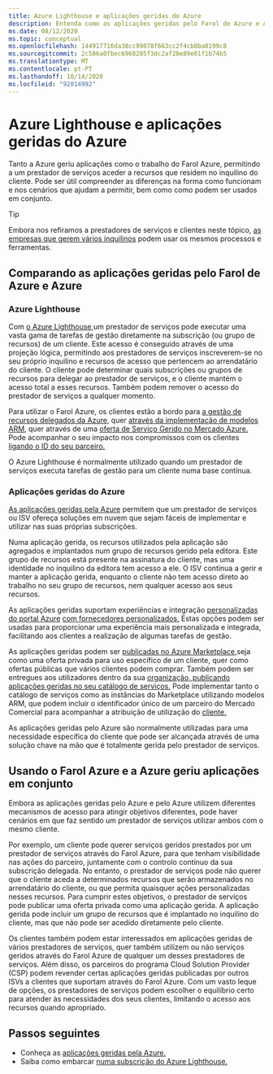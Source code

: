 ```yaml
---
title: Azure Lighthouse e aplicações geridas do Azure
description: Entenda como as aplicações geridas pelo Farol de Azure e Azure podem ajudar a ativar diferentes cenários e como podem ser usadas em conjunto.
ms.date: 08/12/2020
ms.topic: conceptual
ms.openlocfilehash: 144917716da38cc99078f663cc2f4cb8ba0199c8
ms.sourcegitcommit: 2c586a0fbec6968205f3dc2af20e89e01f1b74b5
ms.translationtype: MT
ms.contentlocale: pt-PT
ms.lasthandoff: 10/14/2020
ms.locfileid: "92014992"
---
```

# <a name="azure-lighthouse-and-azure-managed-applications"></a>Azure Lighthouse e aplicações geridas do Azure

Tanto a Azure geriu aplicações como o trabalho do Farol Azure, permitindo a um prestador de serviços aceder a recursos que residem no inquilino do cliente. Pode ser útil compreender as diferenças na forma como funcionam e nos cenários que ajudam a permitir, bem como como podem ser usados em conjunto.

> [!TIP]
> Embora nos refiramos a prestadores de serviços e clientes neste tópico, [as empresas que gerem vários inquilinos](enterprise.md) podem usar os mesmos processos e ferramentas.

## <a name="comparing-azure-lighthouse-and-azure-managed-applications"></a>Comparando as aplicações geridas pelo Farol de Azure e Azure

### <a name="azure-lighthouse"></a>Azure Lighthouse

Com [o Azure Lighthouse,](../overview.md)um prestador de serviços pode executar uma vasta gama de tarefas de gestão diretamente na subscrição (ou grupo de recursos) de um cliente. Este acesso é conseguido através de uma projeção lógica, permitindo aos prestadores de serviços inscreverem-se no seu próprio inquilino e recursos de acesso que pertencem ao arrendatário do cliente. O cliente pode determinar quais subscrições ou grupos de recursos para delegar ao prestador de serviços, e o cliente mantém o acesso total a esses recursos. Também podem remover o acesso do prestador de serviços a qualquer momento.

Para utilizar o Farol Azure, os clientes estão a bordo para [a gestão de recursos delegados da Azure,](azure-delegated-resource-management.md) quer [através da implementação de modelos ARM,](../how-to/onboard-customer.md) quer através de uma [oferta de Serviço Gerido no Mercado Azure.](managed-services-offers.md) Pode acompanhar o seu impacto nos compromissos com os clientes [ligando o ID do seu parceiro.](../how-to/partner-earned-credit.md)

O Azure Lighthouse é normalmente utilizado quando um prestador de serviços executa tarefas de gestão para um cliente numa base contínua.

### <a name="azure-managed-applications"></a>Aplicações geridas do Azure

[As aplicações geridas pela Azure](../../azure-resource-manager/managed-applications/overview.md) permitem que um prestador de serviços ou ISV ofereça soluções em nuvem que sejam fáceis de implementar e utilizar nas suas próprias subscrições.

Numa aplicação gerida, os recursos utilizados pela aplicação são agregados e implantados num grupo de recursos gerido pela editora. Este grupo de recursos está presente na assinatura do cliente, mas uma identidade no inquilino da editora tem acesso a ele. O ISV continua a gerir e manter a aplicação gerida, enquanto o cliente não tem acesso direto ao trabalho no seu grupo de recursos, nem qualquer acesso aos seus recursos.

As aplicações geridas suportam experiências e integração [personalizadas do portal Azure](../../azure-resource-manager/managed-applications/concepts-view-definition.md) [com fornecedores personalizados.](../../azure-resource-manager/managed-applications/tutorial-create-managed-app-with-custom-provider.md) Estas opções podem ser usadas para proporcionar uma experiência mais personalizada e integrada, facilitando aos clientes a realização de algumas tarefas de gestão.

As aplicações geridas podem ser [publicadas no Azure Marketplace,](../../marketplace/partner-center-portal/create-new-azure-apps-offer.md)seja como uma oferta privada para uso específico de um cliente, quer como ofertas públicas que vários clientes podem comprar. Também podem ser entregues aos utilizadores dentro da sua [organização, publicando aplicações geridas no seu catálogo de serviços.](../../azure-resource-manager/managed-applications/publish-service-catalog-app.md) Pode implementar tanto o catálogo de serviços como as instâncias do Marketplace utilizando modelos ARM, que podem incluir o identificador único de um parceiro do Mercado Comercial para acompanhar a atribuição de utilização do [cliente.](../../marketplace/azure-partner-customer-usage-attribution.md)

As aplicações geridas pelo Azure são normalmente utilizadas para uma necessidade específica do cliente que pode ser alcançada através de uma solução chave na mão que é totalmente gerida pelo prestador de serviços.

## <a name="using-azure-lighthouse-and-azure-managed-applications-together"></a>Usando o Farol Azure e a Azure geriu aplicações em conjunto

Embora as aplicações geridas pelo Azure e pelo Azure utilizem diferentes mecanismos de acesso para atingir objetivos diferentes, pode haver cenários em que faz sentido um prestador de serviços utilizar ambos com o mesmo cliente.

Por exemplo, um cliente pode querer serviços geridos prestados por um prestador de serviços através do Farol Azure, para que tenham visibilidade nas ações do parceiro, juntamente com o controlo contínuo da sua subscrição delegada. No entanto, o prestador de serviços pode não querer que o cliente aceda a determinados recursos que serão armazenados no arrendatário do cliente, ou que permita quaisquer ações personalizadas nesses recursos. Para cumprir estes objetivos, o prestador de serviços pode publicar uma oferta privada como uma aplicação gerida. A aplicação gerida pode incluir um grupo de recursos que é implantado no inquilino do cliente, mas que não pode ser acedido diretamente pelo cliente.

Os clientes também podem estar interessados em aplicações geridas de vários prestadores de serviços, quer também utilizem ou não serviços geridos através do Farol Azure de qualquer um desses prestadores de serviços. Além disso, os parceiros do programa Cloud Solution Provider (CSP) podem revender certas aplicações geridas publicadas por outros ISVs a clientes que suportam através do Farol Azure. Com um vasto leque de opções, os prestadores de serviços podem escolher o equilíbrio certo para atender às necessidades dos seus clientes, limitando o acesso aos recursos quando apropriado.

## <a name="next-steps"></a>Passos seguintes

- Conheça as [aplicações geridas pela Azure.](../../azure-resource-manager/managed-applications/overview.md)
- Saiba como embarcar [numa subscrição do Azure Lighthouse.](../how-to/onboard-customer.md)